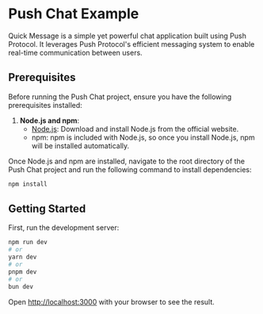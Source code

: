 # Push Chat Example

Quick Message is a simple yet powerful chat application built using Push Protocol. It leverages Push Protocol's efficient messaging system to enable real-time communication between users.

## Prerequisites

Before running the Push Chat project, ensure you have the following prerequisites installed:

1. **Node.js and npm**:
   - [Node.js](https://nodejs.org/): Download and install Node.js from the official website.
   - npm: npm is included with Node.js, so once you install Node.js, npm will be installed automatically.

Once Node.js and npm are installed, navigate to the root directory of the Push Chat project and run the following command to install dependencies:

```bash
npm install
```

## Getting Started

First, run the development server:

```bash
npm run dev
# or
yarn dev
# or
pnpm dev
# or
bun dev
```

Open [http://localhost:3000](http://localhost:3000) with your browser to see the result.
